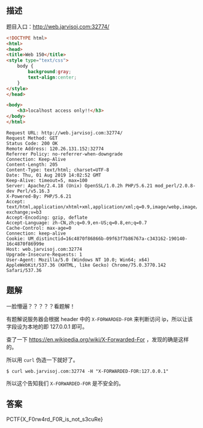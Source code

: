 ## 描述

题目入口：http://web.jarvisoj.com:32774/

```html
<!DOCTYPE html>
<html>
<head>
<title>Web 150</title>
<style type="text/css">
	body {
		background:gray;
		text-align:center;
	}
</style>
</head>

<body>
	<h3>localhost access only!!</h3>	
</body>
</html>
```

```
Request URL: http://web.jarvisoj.com:32774/
Request Method: GET
Status Code: 200 OK
Remote Address: 120.26.131.152:32774
Referrer Policy: no-referrer-when-downgrade
Connection: Keep-Alive
Content-Length: 205
Content-Type: text/html; charset=UTF-8
Date: Thu, 01 Aug 2019 14:02:52 GMT
Keep-Alive: timeout=5, max=100
Server: Apache/2.4.18 (Unix) OpenSSL/1.0.2h PHP/5.6.21 mod_perl/2.0.8-dev Perl/v5.16.3
X-Powered-By: PHP/5.6.21
Accept: text/html,application/xhtml+xml,application/xml;q=0.9,image/webp,image/apng,*/*;q=0.8,application/signed-exchange;v=b3
Accept-Encoding: gzip, deflate
Accept-Language: zh-CN,zh;q=0.9,en-US;q=0.8,en;q=0.7
Cache-Control: max-age=0
Connection: keep-alive
Cookie: UM_distinctid=16c4870f86866b-09f63f7b86767a-c343162-190140-16c4870f86999e
Host: web.jarvisoj.com:32774
Upgrade-Insecure-Requests: 1
User-Agent: Mozilla/5.0 (Windows NT 10.0; Win64; x64) AppleWebKit/537.36 (KHTML, like Gecko) Chrome/75.0.3770.142 Safari/537.36
```

## 题解

一脸懵逼？？？？？看题解！

有题解说服务器会根据 header 中的 `X-FORWARDED-FOR` 来判断访问 ip，所以让该字段设为本地的即 127.0.0.1 即可。

查了一下 https://en.wikipedia.org/wiki/X-Forwarded-For ，发现的确是这样的。

所以用 `curl` 伪造一下就好了。

`$ curl web.jarvisoj.com:32774 -H "X-FORWARDED-FOR:127.0.0.1"`

所以这个告知我们 `X-FORWARDED-FOR` 是不安全的。

## 答案

PCTF{X_F0rw4rd_F0R_is_not_s3cuRe}
